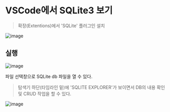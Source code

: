 # VSCode에서 SQLite3 보기
> 확장(Extentions)에서 'SQLite' 플러그인 설치

![image](https://github.com/tiblo/Django/assets/34559256/c9d51400-d02e-43cf-8123-0b0b7b95282e)

## 실행

![image](https://github.com/tiblo/Django_edu/assets/34559256/7a11e332-c695-43b1-8abb-c3f0a13803f4)

파일 선택창으로 SQLite db 파일을 열 수 있다.

> 탐색기 하단(타임라인 밑)에 'SQLITE EXPLORER'가 보이면서 DB의 내용 확인 및 CRUD 작업을 할 수 있다.

![image](https://github.com/tiblo/Django/assets/34559256/7038aebd-e2ca-4bca-a244-83730665f1cf)
